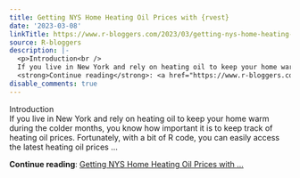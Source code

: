 ```yaml
---
title: Getting NYS Home Heating Oil Prices with {rvest}
date: '2023-03-08'
linkTitle: https://www.r-bloggers.com/2023/03/getting-nys-home-heating-oil-prices-with-rvest/
source: R-bloggers
description: |-
  <p>Introduction<br />
  If you live in New York and rely on heating oil to keep your home warm during the colder months, you know how important it is to keep track of heating oil prices. Fortunately, with a bit of R code, you can easily access the latest heating oil prices ...</p>
  <strong>Continue reading</strong>: <a href="https://www.r-bloggers.com/2023/03/getting-nys-home-heating-oil-prices-with-rvest/">Getting NYS Home Heating Oil Prices with ...
disable_comments: true
---
```

<p>Introduction<br />
If you live in New York and rely on heating oil to keep your home warm during the colder months, you know how important it is to keep track of heating oil prices. Fortunately, with a bit of R code, you can easily access the latest heating oil prices ...</p>
<strong>Continue reading</strong>: <a href="https://www.r-bloggers.com/2023/03/getting-nys-home-heating-oil-prices-with-rvest/">Getting NYS Home Heating Oil Prices with ...